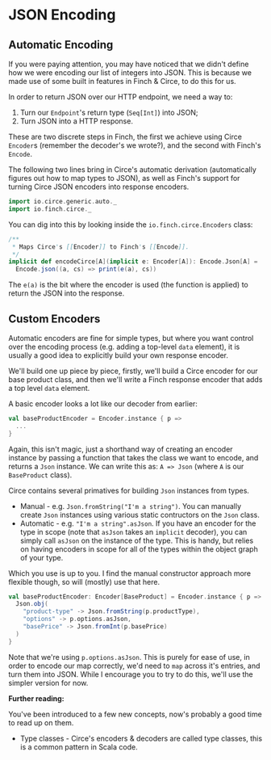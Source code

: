 # JSON Encoding

## Automatic Encoding

If you were paying attention, you may have noticed that we didn't define how we were encoding our list of integers into JSON. This is because we made use of some built in features in Finch & Circe, to do this for us.

In order to return JSON over our HTTP endpoint, we need a way to:

1. Turn our `Endpoint`'s return type (`Seq[Int]`) into JSON;
1. Turn JSON into a HTTP response.

These are two discrete steps in Finch, the first we achieve using Circe `Encoder`s (remember the decoder's we wrote?), and the second with Finch's `Encode`.

The following two lines bring in Circe's automatic derivation (automatically figures out how to map types to JSON), as well as Finch's support for turning Circe JSON encoders into response encoders.

```scala
import io.circe.generic.auto._
import io.finch.circe._
```

You can dig into this by looking inside the `io.finch.circe.Encoders` class:

```scala
/**
 * Maps Circe's [[Encoder]] to Finch's [[Encode]].
 */
implicit def encodeCirce[A](implicit e: Encoder[A]): Encode.Json[A] =
  Encode.json((a, cs) => print(e(a), cs))
```

The `e(a)` is the bit where the encoder is used (the function is applied) to return the JSON into the response.

## Custom Encoders

Automatic encoders are fine for simple types, but where you want control over the encoding process (e.g. adding a top-level `data` element), it is usually a good idea to explicitly build your own response encoder.

We'll build one up piece by piece, firstly, we'll build a Circe encoder for our base product class, and then we'll write a Finch response encoder that adds a top level `data` element.

A basic encoder looks a lot like our decoder from earlier:

```scala
val baseProductEncoder = Encoder.instance { p =>
  ...
}
```

Again, this isn't magic, just a shorthand way of creating an encoder instance by passing a function that takes the class we want to encode, and returns a `Json` instance. We can write this as: `A => Json` (where `A` is our `BaseProduct` class). 

Circe contains several primatives for building `Json` instances from types.

* Manual - e.g. `Json.fromString("I'm a string")`. You can manually create `Json` instances using various static contructors on the `Json` class.
* Automatic - e.g. `"I'm a string".asJson`. If you have an encoder for the type in scope (note that `asJson` takes an `implicit` decoder), you can simply call `asJson` on the instance of the type. This is handy, but relies on having encoders in scope for all of the types within the object graph of your type.

Which you use is up to you. I find the manual constructor approach more flexible though, so will (mostly) use that here.

```scala
val baseProductEncoder: Encoder[BaseProduct] = Encoder.instance { p =>
  Json.obj(
    "product-type" -> Json.fromString(p.productType),
    "options" -> p.options.asJson,
    "basePrice" -> Json.fromInt(p.basePrice)
  )
}
```

Note that we're using `p.options.asJson`. This is purely for ease of use, in order to encode our map correctly, we'd need to `map` across it's entries, and turn them into JSON. While I encourage you to try to do this, we'll use the simpler version for now.







**Further reading:**

You've been introduced to a few new concepts, now's probably a good time to read up on them.

* Type classes - Circe's encoders & decoders are called type classes, this is a common pattern in Scala code.
